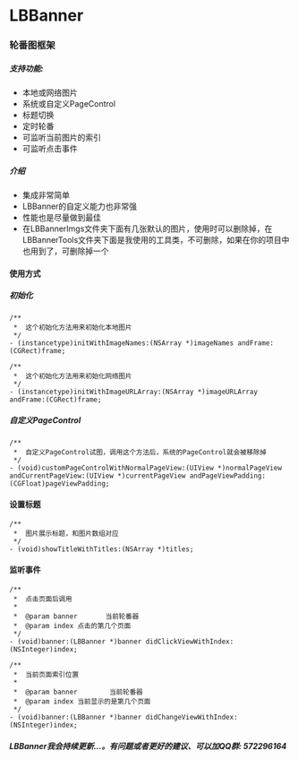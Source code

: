 # LBBanner

### 轮番图框架
##### 支持功能:
- 本地或网络图片
- 系统或自定义PageControl
- 标题切换
- 定时轮番
- 可监听当前图片的索引
- 可监听点击事件

##### 介绍
- 集成非常简单
- LBBanner的自定义能力也非常强
- 性能也是尽量做到最佳
- 在LBBannerImgs文件夹下面有几张默认的图片，使用时可以删除掉，在LBBannerTools文件夹下面是我使用的工具类，不可删除，如果在你的项目中也用到了，可删除掉一个

#### 使用方式
##### 初始化
```OBJC
/**
 *  这个初始化方法用来初始化本地图片
 */
- (instancetype)initWithImageNames:(NSArray *)imageNames andFrame:(CGRect)frame;

/**
 *  这个初始化方法用来初始化网络图片
 */
- (instancetype)initWithImageURLArray:(NSArray *)imageURLArray andFrame:(CGRect)frame;
```
##### 自定义PageControl
```OBJC
/**
 *  自定义PageControl试图，调用这个方法后，系统的PageControl就会被移除掉
 */
- (void)customPageControlWithNormalPageView:(UIView *)normalPageView andCurrentPageView:(UIView *)currentPageView andPageViewPadding:(CGFloat)pageViewPadding;
```

#### 设置标题
```OBJC
/**
 *  图片展示标题，和图片数组对应
 */
- (void)showTitleWithTitles:(NSArray *)titles;
```
#### 监听事件
```OBJC
/**
 *  点击页面后调用
 *
 *  @param banner       当前轮番器
 *  @param index 点击的第几个页面
 */
- (void)banner:(LBBanner *)banner didClickViewWithIndex:(NSInteger)index;

/**
 *  当前页面索引位置
 *
 *  @param banner        当前轮番器
 *  @param index 当前显示的是第几个页面
 */
- (void)banner:(LBBanner *)banner didChangeViewWithIndex:(NSInteger)index;
```
##### LBBanner我会持续更新...。有问题或者更好的建议、可以加QQ群: 572296164

